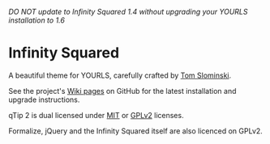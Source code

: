 *DO NOT update to Infinity Squared 1.4 without upgrading your YOURLS installation to 1.6*

Infinity Squared
================
A beautiful theme for YOURLS, carefully crafted by [Tom Slominski](http://tomslominski.net/).

See the project's [Wiki pages](https://github.com/tomslominski/infinity-squared) on GitHub for the latest installation and upgrade instructions.

qTip 2 is dual licensed under [MIT](http://en.wikipedia.org/wiki/MIT_License) or [GPLv2](http://en.wikipedia.org/wiki/GNU_General_Public_License) licenses.

Formalize, jQuery and the Infinity Squared itself are also licenced on GPLv2.
